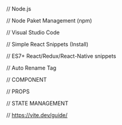 // Node.js

// Node Paket Management (npm)

// Visual Studio Code 

// Simple React Snippets (Install)

// ES7+ React/Redux/React-Native snippets

// Auto Rename Tag

// COMPONENT

// PROPS

// STATE MANAGEMENT

// https://vite.dev/guide/
